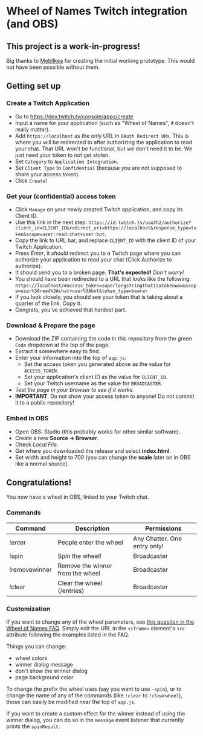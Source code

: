 # Wheel of Names Twitch integration (and OBS)

## This project is a work-in-progress!

Big thanks to [MeblIkea](https://github.com/MeblIkea/WheelOfNamesTwitchObsIntegration) for creating the initial working prototype. This would not have been possible without them.

## Getting set up

### Create a Twitch Application

- Go to https://dev.twitch.tv/console/apps/create
- Input a name for your application (such as "Wheel of Names", it doesn't really matter).
- Add `https://localhost` as the only URL in `OAuth Redirect URs`. This is where you will be redirected to after authorizing the application to read your chat. That URL won't be functional, but we don't need it to be. We just need your token to not get stolen.
- Set `Category` to `Application Integration`.
- Set `Client Type` to `Confidential` (because you are not supposed to share your access token).
- Click `Create`!

### Get your (confidential) access token
- Click `Manage` on your newly created Twitch application, and copy its Client ID.
- Use this link in the next step: `https://id.twitch.tv/oauth2/authorize?client_id=CLIENT_ID&redirect_uri=https://localhost&response_type=token&scope=user:read:chat+user:bot`.
- Copy the link to URL bar, and replace `CLIENT_ID` with the client ID of your Twitch Application.
- Press *Enter*, it *should* redirect you to a Twitch page where you can authorize your application to read your chat (Click Authorize to authorize).
- It should send you to a broken page. **That's expected!** *Don't worry!*
- You should have been redirected to a URL that looks like the following: `https://localhost/#access_token=superlongstringthatisatokenwow&scope=user%3Aread%3Achat+user%3Abot&token_type=bearer`
- If you look closely, you should see your token that is taking about a quarter of the link. Copy it.
- Congrats, you've achieved that hardest part.

### Download & Prepare the page
- Download the ZIP containing the code in this repository from the green `Code` dropdown at the top of the page.
- Extract it somewhere easy to find.
- Enter your information into the top of `app.js`:
  - Set the access token you generated above as the value for `ACCESS_TOKEN`.
  - Set your application's client ID as the value for `CLIENT_ID`.
  - Set your Twitch username as the value for `BROADCASTER`.
- *Test the page in your browser to see if it works.*
- **IMPORTANT**: Do not show your access token to anyone! Do not commit it to a public repository!

### Embed in OBS
- Open OBS: Studio (this probably works for other similar software).
- Create a new **Source -> Browser**.
- Check *Local File*.
- Get where you downloaded the release and select **index.html**.
- Set width and height to 700 (you can change the **scale** later on in OBS like a normal source).

## Congratulations!
You now have a wheel in OBS, linked to your Twitch chat.

### Commands
| Command       | Description                      | Permissions                  |
|---------------|----------------------------------|------------------------------|
| !enter        | People enter the wheel           | Any Chatter. One entry only! |
| !spin         | Spin the wheel!                  | Broadcaster                  |
| !removewinner | Remove the winner from the wheel | Broadcaster                  |
| !clear        | Clear the wheel (/entries)       | Broadcaster                  |

### Customization

If you want to change any of the wheel parameters, see [this question in the Wheel of Names FAQ](https://wheelofnames.com/faq#sharing-4). Simply edit the URL in the `<iframe>` element's `src` attribute following the examples listed in the FAQ.

Things you can change:
- wheel colors
- winner dialog message
- don't show the winner dialog
- page background color

To change the prefix the wheel uses (say you want to use `~spin`), or to change the name of any of the commands (like `!clear` to `!clearwheel`), those can easily be modified near the top of `app.js`.

If you want to create a custom effect for the winner instead of using the winner dialog, you can do so in the `message` event listener that currently prints the `spinResult`.
